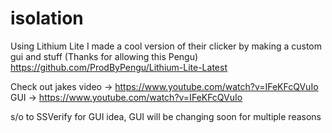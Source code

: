 # isolation
Using Lithium Lite I made a cool version of their clicker by making a custom gui and stuff (Thanks for allowing this Pengu)
https://github.com/ProdByPengu/Lithium-Lite-Latest

Check out jakes video -> https://www.youtube.com/watch?v=IFeKFcQVuIo
GUI -> https://www.youtube.com/watch?v=IFeKFcQVuIo

s/o to SSVerify for GUI idea, GUI will be changing soon for multiple reasons 
